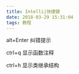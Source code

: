 ```yaml
---
title: Intellij快捷键
date: 2018-03-29 15:31:04
tags: 教程
---
```


alt+Enter 纠错提示

ctrl+q 显示函数注释

ctrl+h 显示类继承结构